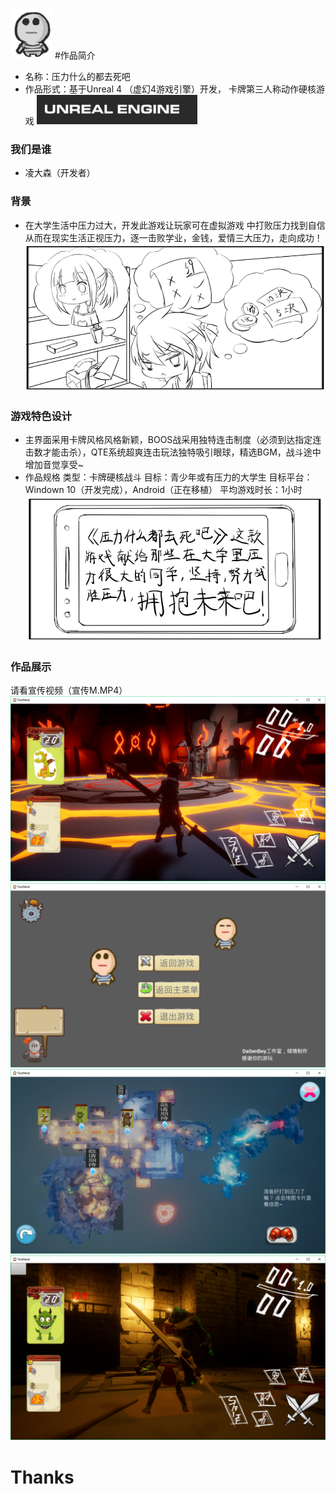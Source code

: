 ![icon](https://raw.githubusercontent.com/lingdasen/blicity/master/images/1.png "icon")
#作品简介

- 名称：压力什么的都去死吧
- 作品形式：基于Unreal 4 （虚幻4游戏引擎）开发，
卡牌第三人称动作硬核游戏
![ue4](https://raw.githubusercontent.com/lingdasen/blicity/master/images/2.png "ue4")
### 我们是谁
- 凌大森（开发者）

### 背景
 - 在大学生活中压力过大，开发此游戏让玩家可在虚拟游戏
中打败压力找到自信从而在现实生活正视压力，逐一击败学业，金钱，爱情三大压力，走向成功！
![draw1](https://raw.githubusercontent.com/lingdasen/blicity/master/images/3.png "draw1")


### 游戏特色设计
- 主界面采用卡牌风格风格新颖，BOOS战采用独特连击制度（必须到达指定连击数才能击杀），QTE系统超爽连击玩法独特吸引眼球，精选BGM，战斗途中增加音觉享受~
- 作品规格
类型：卡牌硬核战斗
目标：青少年或有压力的大学生
目标平台：Windown 10（开发完成），Android（正在移植）
平均游戏时长：1小时
 ![darw2](https://raw.githubusercontent.com/lingdasen/blicity/master/images/4.png "draw2")
### 作品展示

请看宣传视频（宣传M.MP4）
![demo](https://raw.githubusercontent.com/lingdasen/blicity/master/images/5.png "demo")
![demo](https://raw.githubusercontent.com/lingdasen/blicity/master/images/6.png "demo")
 ![demo](https://raw.githubusercontent.com/lingdasen/blicity/master/images/7.png "demo")
 ![demo](https://raw.githubusercontent.com/lingdasen/blicity/master/images/8.png "demo")
 
  
# Thanks

